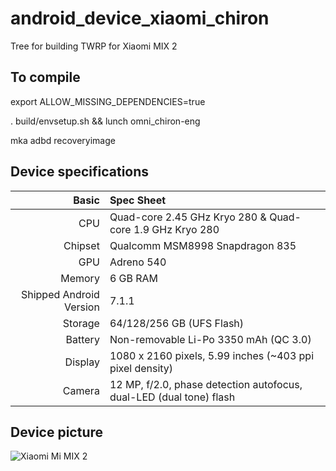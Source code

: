 # android_device_xiaomi_chiron
Tree for building TWRP for Xiaomi MIX 2

## To compile

export ALLOW_MISSING_DEPENDENCIES=true

. build/envsetup.sh && lunch omni_chiron-eng

mka adbd recoveryimage

## Device specifications

Basic   | Spec Sheet
-------:|:-------------------------
CPU     | Quad-core 2.45 GHz Kryo 280 & Quad-core 1.9 GHz Kryo 280
Chipset | Qualcomm MSM8998 Snapdragon 835
GPU     | Adreno 540
Memory  | 6 GB RAM
Shipped Android Version | 7.1.1
Storage | 64/128/256 GB (UFS Flash)
Battery | Non-removable Li-Po 3350 mAh (QC 3.0)
Display | 1080 x 2160 pixels, 5.99 inches (~403 ppi pixel density)
Camera  | 12 MP, f/2.0, phase detection autofocus, dual-LED (dual tone) flash

## Device picture

![Xiaomi Mi MIX 2](https://i8.mifile.cn/a1/pms_1505401464.03824312!560x560.jpg "Xiaomi Mi MIX 2 in black")

